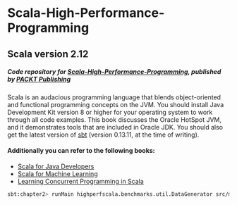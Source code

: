 # Scala-High-Performance-Programming

## Scala version 2.12

##### Code repository for [Scala-High-Performance-Programming](https://www.packtpub.com/application-development/scala-high-performance-programming?utm_source=GitHub&utm_medium=repo&utm_campaign=9781786466044), published by [PACKT Publishing](https://www.packtpub.com)

Scala is an audacious programming language that blends object-oriented and functional programming concepts on the JVM.
You should install Java Development Kit version 8 or higher for your operating system to work through all code examples. This book discusses the Oracle HotSpot JVM, and it demonstrates tools that are included in Oracle JDK. You should also get the latest version of [sbt](http://www.scala-sbt.org/download.html) (version 0.13.11, at the time of writing).


#### Additionally you can refer to the following books:

* [Scala for Java Developers](https://www.packtpub.com/application-development/scala-java-developers?utm_source=GitHub&utm_medium=repo&utm_campaign=9781783283637)
* [Scala for Machine Learning](https://www.packtpub.com/big-data-and-business-intelligence/scala-machine-learning?utm_source=GitHub&utm_medium=repo&utm_campaign=9781783558742)
* [Learning Concurrent Programming in Scala](https://www.packtpub.com/application-development/learning-concurrent-programming-scala?utm_source=GitHub&utm_medium=repo&utm_campaign=9781783281411)

```bash
sbt:chapter2> runMain highperfscala.benchmarks.util.DataGenerator src/main/resources/historical_data 100000
```
